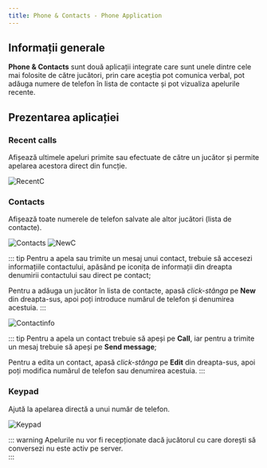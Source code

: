 ```yaml
---
title: Phone & Contacts - Phone Application
---
```


## Informații generale

**Phone & Contacts** sunt două aplicații integrate care sunt unele dintre cele mai folosite de către jucători, prin care aceștia pot comunica verbal, pot adăuga numere de telefon în lista de contacte și pot vizualiza apelurile recente.  

## Prezentarea aplicației

### Recent calls 

Afișează ultimele apeluri primite sau efectuate de către un jucător și permite apelarea acestora direct din funcție. 

<Image src="https://i.imgur.com/reuLrn8.png" alt="RecentC" /> 

### Contacts

Afișează toate numerele de telefon salvate ale altor jucători (lista de contacte). 

<Image src="https://i.imgur.com/i4Bn4oF.png" alt="Contacts" /> <Image src="https://i.imgur.com/QEq6tUX.png" alt="NewC" />  

::: tip
Pentru a apela sau trimite un mesaj unui contact, trebuie să accesezi informațiile contactului, apăsând pe iconița de informații din dreapta denumirii contactului sau direct pe contact; 

Pentru a adăuga un jucător în lista de contacte, apasă *click-stânga* pe **New** din dreapta-sus, apoi poți introduce numărul de telefon și denumirea acestuia.
:::

<Image src="https://i.imgur.com/JQNwaDo.png" alt="Contactinfo" /> 

::: tip
Pentru a apela un contact trebuie să apeși pe **Call**, iar pentru a trimite un mesaj trebuie să apeși pe **Send message**;

Pentru a edita un contact, apasă *click-stânga* pe **Edit** din dreapta-sus, apoi poți modifica numărul de telefon sau denumirea acestuia.
::: 

### Keypad 

Ajută la apelarea directă a unui număr de telefon.  

<Image src="https://i.imgur.com/HumSzz2.png" alt="Keypad" />

::: warning
Apelurile nu vor fi recepționate dacă jucătorul cu care dorești să conversezi nu este activ pe server.  
::: 
